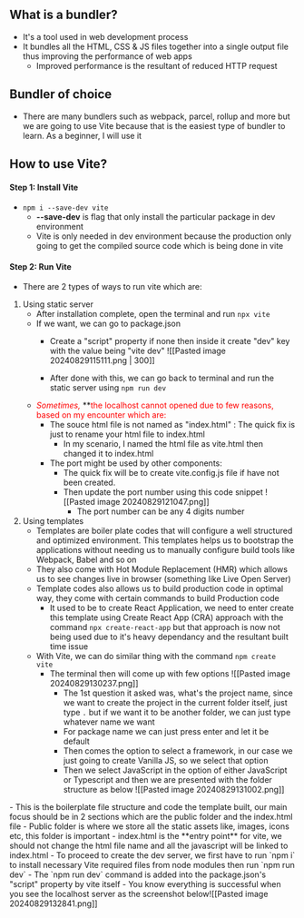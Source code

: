 
## What is a bundler?
- It's a tool used in web development process
- It bundles all the HTML, CSS & JS files together into a single output file thus improving the performance of web apps
	- Improved performance is the resultant of reduced HTTP request

## Bundler of choice
- There are many bundlers such as webpack, parcel, rollup and more but we are going to use Vite because that is the easiest type of bundler to learn. As a beginner, I will use it

## How to use Vite?
#### Step 1: Install Vite
- ``` npm i --save-dev vite ```
	-  **--save-dev** is flag that only install the particular package in dev environment
	- Vite is only needed in dev environment because the production only going to get the compiled source code which is being done in vite
#### Step 2: Run Vite 
-  There are 2 types of ways to run vite which are: 
1) Using static server
	- After installation complete, open the terminal and run ```npx vite ```
	- If we want, we can go to package.json
		- Create a "script" property if none then inside it create "dev" key with the value being "vite dev"
				![[Pasted image 20240829115111.png | 300]]
		 
		- After done with this, we can go back to terminal and run the static server using ```npm run dev```
	- <span style="font-style:italic; color:rgb(255, 0, 0)">Sometimes,</span> **<span style="color:rgb(255, 0, 0)">the localhost cannot opened due to few reasons, based on my encounter which are:</span>
		- The souce html file is not named as "index.html" : The quick fix is just to rename your html file to index.html
			- In my scenario, I named the html file as vite.html then changed it to index.html
		 - The port might be used by other components: 
			 - The quick fix will be to create vite.config.js file if have not been created.
			 - Then update the port number using this code snippet
						![[Pasted image 20240829121047.png]]
				- The port number can be any 4 digits number
2) Using templates
	- Templates are boiler plate codes that will configure a well structured and optimized environment. This templates helps us to bootstrap the applications without needing us to manually configure build tools like Webpack, Babel and so on
	- They also come with Hot Module Replacement (HMR) which allows us to see changes live in browser (something like Live Open Server)
	- Template codes also allows us to build production code in optimal way, they come with certain commands to build Production code
		- It used to be to create React Application, we need to enter create this template using Create React App (CRA) approach with the command `npx create-react-app` but that approach is now not being used due to it's heavy dependancy and the resultant built time issue
	- With Vite, we can do similar thing with the command `npm create vite`
		- The terminal then will come up with few options
				![[Pasted image 20240829130237.png]]
			- The 1st question it asked was, what's the project name, since we want to create the project in the current folder itself, just type `.` but if we want it to be another folder, we can just type whatever name we want
			- For package name we can just press enter and let it be default
			- Then comes the option to select a framework, in our case we just going to create Vanilla JS, so we select that option
			- Then we select JavaScript in the option of either JavaScript or Typescript and then we are presented with the folder structure as below
							![[Pasted image 20240829131002.png]]<span style="color:rgb(255, 0, 0)">
</span> 
				- This is the boilerplate file structure and code the template built, our main focus should be in 2 sections which are the public folder and the index.html file
					- Public folder is where we store all the static assets like, images, icons etc, this folder is important
					- index.html is the **entry point** for vite, we should not change the html file name and all the javascript will be linked to index.html
			- To proceed to create the dev server, we first have to run `npm i` to install necessary Vite required files from node modules then run `npm run dev`
				- The `npm run dev` command is added into the package.json's "script" property by vite itself
				- You know everything is successful when you see the localhost server as the screenshot below![[Pasted image 20240829132841.png]]
				